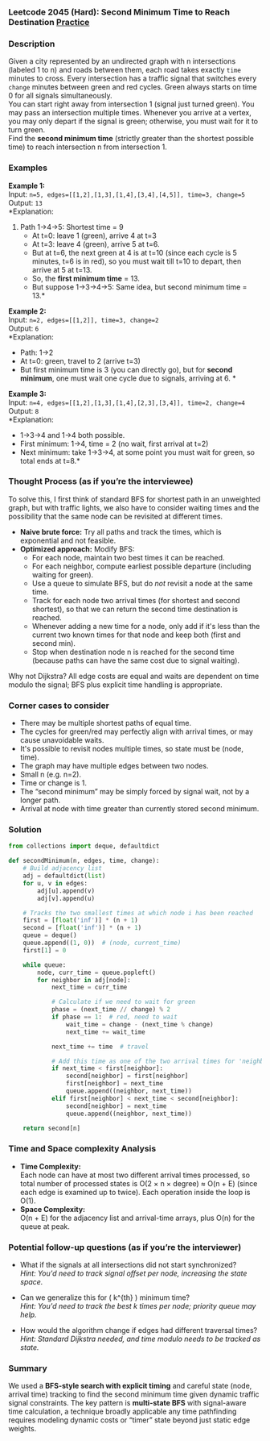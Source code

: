 ### Leetcode 2045 (Hard): Second Minimum Time to Reach Destination [Practice](https://leetcode.com/problems/second-minimum-time-to-reach-destination)

### Description  
Given a city represented by an undirected graph with n intersections (labeled 1 to n) and roads between them, each road takes exactly `time` minutes to cross. Every intersection has a traffic signal that switches every `change` minutes between green and red cycles. Green always starts on time 0 for all signals simultaneously.  
You can start right away from intersection 1 (signal just turned green). You may pass an intersection multiple times. Whenever you arrive at a vertex, you may only depart if the signal is green; otherwise, you must wait for it to turn green.  
Find the **second minimum time** (strictly greater than the shortest possible time) to reach intersection n from intersection 1.

### Examples  

**Example 1:**  
Input: `n=5, edges=[[1,2],[1,3],[1,4],[3,4],[4,5]], time=3, change=5`  
Output: `13`  
*Explanation:  
1. Path 1→4→5: Shortest time = 9  
    - At t=0: leave 1 (green), arrive 4 at t=3  
    - At t=3: leave 4 (green), arrive 5 at t=6.  
    - But at t=6, the next green at 4 is at t=10 (since each cycle is 5 minutes, t=6 is in red), so you must wait till t=10 to depart, then arrive at 5 at t=13.  
    - So, the **first minimum time** = 13.  
    - But suppose 1→3→4→5: Same idea, but second minimum time = 13.*

**Example 2:**  
Input: `n=2, edges=[[1,2]], time=3, change=2`  
Output: `6`  
*Explanation:  
- Path: 1→2  
- At t=0: green, travel to 2 (arrive t=3)  
- But first minimum time is 3 (you can directly go), but for **second minimum**, one must wait one cycle due to signals, arriving at 6. *

**Example 3:**  
Input: `n=4, edges=[[1,2],[1,3],[1,4],[2,3],[3,4]], time=2, change=4`  
Output: `8`  
*Explanation:  
- 1→3→4 and 1→4 both possible.  
- First minimum: 1→4, time = 2 (no wait, first arrival at t=2)  
- Next minimum: take 1→3→4, at some point you must wait for green, so total ends at t=8.*

### Thought Process (as if you’re the interviewee)  
To solve this, I first think of standard BFS for shortest path in an unweighted graph, but with traffic lights, we also have to consider waiting times and the possibility that the same node can be revisited at different times.  
- **Naive brute force:** Try all paths and track the times, which is exponential and not feasible.
- **Optimized approach:** Modify BFS:
  - For each node, maintain two best times it can be reached.
  - For each neighbor, compute earliest possible departure (including waiting for green).
  - Use a queue to simulate BFS, but do *not* revisit a node at the same time.
  - Track for each node two arrival times (for shortest and second shortest), so that we can return the second time destination is reached.
  - Whenever adding a new time for a node, only add if it's less than the current two known times for that node and keep both (first and second min).
  - Stop when destination node n is reached for the second time (because paths can have the same cost due to signal waiting).

Why not Dijkstra? All edge costs are equal and waits are dependent on time modulo the signal; BFS plus explicit time handling is appropriate.

### Corner cases to consider  
- There may be multiple shortest paths of equal time.
- The cycles for green/red may perfectly align with arrival times, or may cause unavoidable waits.
- It's possible to revisit nodes multiple times, so state must be (node, time).
- The graph may have multiple edges between two nodes.
- Small n (e.g. n=2).
- Time or change is 1.
- The “second minimum” may be simply forced by signal wait, not by a longer path.
- Arrival at node with time greater than currently stored second minimum.

### Solution

```python
from collections import deque, defaultdict

def secondMinimum(n, edges, time, change):
    # Build adjacency list
    adj = defaultdict(list)
    for u, v in edges:
        adj[u].append(v)
        adj[v].append(u)

    # Tracks the two smallest times at which node i has been reached
    first = [float('inf')] * (n + 1)
    second = [float('inf')] * (n + 1)
    queue = deque()
    queue.append((1, 0))  # (node, current_time)
    first[1] = 0

    while queue:
        node, curr_time = queue.popleft()
        for neighbor in adj[node]:
            next_time = curr_time

            # Calculate if we need to wait for green
            phase = (next_time // change) % 2
            if phase == 1:  # red, need to wait
                wait_time = change - (next_time % change)
                next_time += wait_time

            next_time += time  # travel

            # Add this time as one of the two arrival times for 'neighbor'
            if next_time < first[neighbor]:
                second[neighbor] = first[neighbor]
                first[neighbor] = next_time
                queue.append((neighbor, next_time))
            elif first[neighbor] < next_time < second[neighbor]:
                second[neighbor] = next_time
                queue.append((neighbor, next_time))

    return second[n]
```

### Time and Space complexity Analysis  

- **Time Complexity:**  
  Each node can have at most two different arrival times processed, so total number of processed states is O(2 × n × degree) ≈ O(n + E) (since each edge is examined up to twice). Each operation inside the loop is O(1).
- **Space Complexity:**  
  O(n + E) for the adjacency list and arrival-time arrays, plus O(n) for the queue at peak.

### Potential follow-up questions (as if you’re the interviewer)  

- What if the signals at all intersections did not start synchronized?  
  *Hint: You'd need to track signal offset per node, increasing the state space.*

- Can we generalize this for \( k^{th} \) minimum time?  
  *Hint: You'd need to track the best k times per node; priority queue may help.*

- How would the algorithm change if edges had different traversal times?  
  *Hint: Standard Dijkstra needed, and time modulo needs to be tracked as state.*

### Summary
We used a **BFS-style search with explicit timing** and careful state (node, arrival time) tracking to find the second minimum time given dynamic traffic signal constraints. The key pattern is **multi-state BFS** with signal-aware time calculation, a technique broadly applicable any time pathfinding requires modeling dynamic costs or “timer” state beyond just static edge weights.